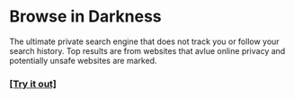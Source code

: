 # Browse in Darkness
The ultimate private search engine that does not track you or follow your search history. Top results are from websites that avlue online privacy and potentially unsafe websites are marked.  
### [[Try it out]](https://lb123658.github.io/cebolla/)
